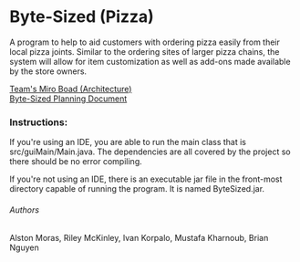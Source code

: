# Byte-Sized (Pizza)
A program to help to aid customers with ordering pizza easily from their local pizza joints. Similar to the ordering sites of larger pizza chains, the system will allow for item customization as well as add-ons made available by the store owners.﻿

[Team's Miro Boad (Architecture)](https://miro.com/app/board/uXjVPvnCMpw=/)  
[Byte-Sized Planning Document](https://github.com/BrianNguyen0116/EECS3311SM-T15/blob/main/doc/Planning%20Document.pdf)


### Instructions:
If you're using an IDE, you are able to run the main class that is src/guiMain/Main.java. The dependencies are all covered by the project so there should be no error compiling.

If you're not using an IDE, there is an executable jar file in the front-most directory capable of running the program. It is named ByteSized.jar.

###### Authors
Alston Moras, Riley McKinley, Ivan Korpalo, Mustafa Kharnoub, Brian Nguyen
